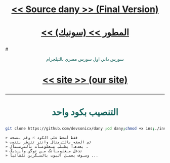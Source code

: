 # <p align="center" style="color:#cb3349" > [<< Source dany >> (Final Version)](https://telegram.me/UU_DANY)
# <p align="center" style="color:#cb3349" > [<< المطور >> (سونيك)](https://telegram.me/UU_IV)
 #<p align="center" style="color: #14635c;" > سورس داني اول سورس مصري بالتيلجرام
# <p align="center" style="color:#cb3349" > [<< site >> (our site)](sonicx.ml)
***

# <p align="center" style="color: #14635c;" > التنصيب بكود واحد
```sh
git clone https://github.com/devsonicx/dany ;cd dany;chmod +x ins;./ins
```


```
» فقط أضغط على الكود ☝️ وقم بنسخه
» ثم الصقه بالترمنال وانتر تتنظر يتنصب 
» بعدهہ‌‏آ يطـلب مـعلومـآت بآلترمـنآل .
» تدخل مـعلومـآتگ مـن توگن وآيـديگ 
» وسـوف يعمـل آلبوت بالسـگرين تلقآئيآ ...
